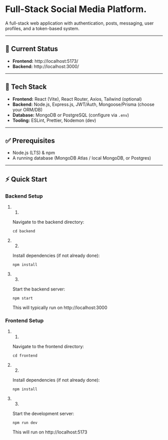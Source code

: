 # Full-Stack Social Media Platform.

A full-stack web application with authentication, posts, messaging, user profiles, and a token-based system.

---

## 🚀 Current Status
- **Frontend:** http://localhost:5173/
- **Backend:** http://localhost:3000/

---

## 🧰 Tech Stack
- **Frontend:** React (Vite), React Router, Axios, Tailwind (optional)
- **Backend:** Node.js, Express.js, JWT/Auth, Mongoose/Prisma (choose your ORM/DB)
- **Database:** MongoDB or PostgreSQL (configure via `.env`)
- **Tooling:** ESLint, Prettier, Nodemon (dev)

---

## ✅ Prerequisites
- Node.js (LTS) & npm
- A running database (MongoDB Atlas / local MongoDB, or Postgres)

---

## ⚡ Quick Start

### Backend Setup
1. 1.
   Navigate to the backend directory:
   
   ```
   cd backend
   ```
2. 2.
   Install dependencies (if not already done):
   
   ```
   npm install
   ```
3. 3.
   Start the backend server:
   
   ```
   npm start
   ```
   This will typically run on http://localhost:3000
### Frontend Setup
1. 1.
   Navigate to the frontend directory:
   
   ```
   cd frontend
   ```
2. 2.
   Install dependencies (if not already done):
   
   ```
   npm install

   ```
3. 3.
   Start the development server:
   
   ```
   npm run dev
   ```
   This will run on http://localhost:5173
